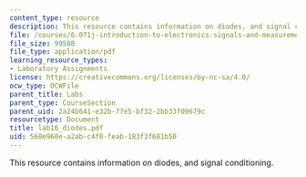 ```yaml
---
content_type: resource
description: This resource contains information on diodes, and signal conditioning.
file: /courses/6-071j-introduction-to-electronics-signals-and-measurement-spring-2006/560e960ea2abc4f0feab183f3f681b50_lab16_diodes.pdf
file_size: 99580
file_type: application/pdf
learning_resource_types:
- Laboratory Assignments
license: https://creativecommons.org/licenses/by-nc-sa/4.0/
ocw_type: OCWFile
parent_title: Labs
parent_type: CourseSection
parent_uid: 2a24b641-e32b-77e5-bf32-2bb33f09679c
resourcetype: Document
title: lab16_diodes.pdf
uid: 560e960e-a2ab-c4f0-feab-183f3f681b50
---
```

This resource contains information on diodes, and signal conditioning.